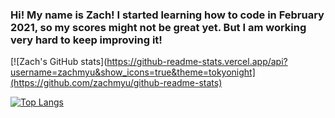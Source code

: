 ### Hi! My name is Zach! I started learning how to code in February 2021, so my scores might not be great yet. But I am working very hard to keep improving it!

[![Zach's GitHub stats](https://github-readme-stats.vercel.app/api?username=zachmyu&show_icons=true&theme=tokyonight](https://github.com/zachmyu/github-readme-stats)

[![Top Langs](https://github-readme-stats.vercel.app/api/top-langs/?username=zachmyu)](https://github.com/zachmyu/github-readme-stats)

<!--
**zachmyu/zachmyu** is a ✨ _special_ ✨ repository because its `README.md` (this file) appears on your GitHub profile.

Here are some ideas to get you started:

- 🔭 I’m currently working on ...
- 🌱 I’m currently learning ...
- 👯 I’m looking to collaborate on ...
- 🤔 I’m looking for help with ...
- 💬 Ask me about ...
- 📫 How to reach me: ...
- 😄 Pronouns: ...
- ⚡ Fun fact: ...
-->
